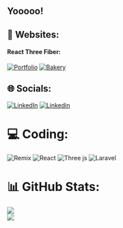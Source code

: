 
## Yooooo!
 
## 📡 Websites:

#### React Three Fiber:
[![Portfolio](https://img.shields.io/badge/portfolio_3d-darkblue)](https://www.gburapeter.info/) 
[![Bakery](https://img.shields.io/badge/bakery_3d-darkblue)](https://r3f-bakery-animation.vercel.app/) 



## 🌐 Socials:
[![LinkedIn](https://img.shields.io/badge/LinkedIn-%230077B5.svg?logo=linkedin&logoColor=white)](https:/www.linkedin.com/in/péter-ghiurutan-bura-2765a41a2/) 
[![Linkedin](https://img.shields.io/badge/LinkedIn-%230077B5.svg?logo=linkedin&logoColor=white)](https:/www.linkedin.com/in/péter-ghiurutan-bura-2765a41a2/) 

# 💻 Coding:
![Remix](https://img.shields.io/badge/remix-%23000.svg?style=for-the-badge&logo=remix&logoColor=white) ![React](https://img.shields.io/badge/react-%2320232a.svg?style=for-the-badge&logo=react&logoColor=%2361DAFB) ![Three js](https://img.shields.io/badge/threejs-black?style=for-the-badge&logo=three.js&logoColor=white) ![Laravel](https://img.shields.io/badge/laravel-%23FF2D20.svg?style=for-the-badge&logo=laravel&logoColor=white)

# 📊 GitHub Stats:

![](https://github-readme-streak-stats.herokuapp.com/?user=gburapeter&theme=rose_pine&hide_border=false)<br/>
![](https://github-readme-stats.vercel.app/api/top-langs/?username=gburapeter&theme=rose_pine&hide_border=false&include_all_commits=true&count_private=true&layout=compact)






<!-- Proudly created with GPRM ( https://gprm.itsvg.in ) -->
